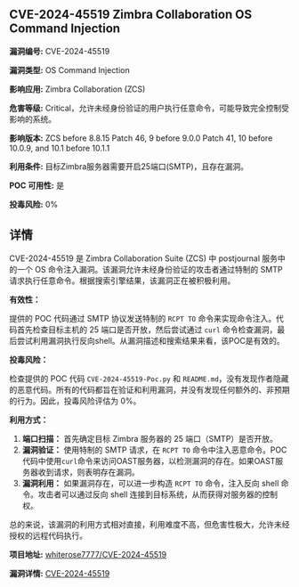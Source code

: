 ## CVE-2024-45519 Zimbra Collaboration OS Command Injection

**漏洞编号:** CVE-2024-45519

**漏洞类型:** OS Command Injection

**影响应用:** Zimbra Collaboration (ZCS)

**危害等级:** Critical，允许未经身份验证的用户执行任意命令，可能导致完全控制受影响的系统。

**影响版本:** ZCS before 8.8.15 Patch 46, 9 before 9.0.0 Patch 41, 10 before 10.0.9, and 10.1 before 10.1.1

**利用条件:** 目标Zimbra服务器需要开启25端口(SMTP)，且存在漏洞。

**POC 可用性:** 是

**投毒风险:** 0%

## 详情

CVE-2024-45519 是 Zimbra Collaboration Suite (ZCS) 中 postjournal 服务中的一个 OS 命令注入漏洞。该漏洞允许未经身份验证的攻击者通过特制的 SMTP 请求执行任意命令。根据搜索引擎结果，该漏洞正在被积极利用。

**有效性：**

提供的 POC 代码通过 SMTP 协议发送特制的 `RCPT TO` 命令来实现命令注入。代码首先检查目标主机的 25 端口是否开放，然后尝试通过 `curl` 命令检查漏洞，最后尝试利用漏洞执行反向shell。从漏洞描述和搜索结果来看，该POC是有效的。

**投毒风险：**

检查提供的 POC 代码 `CVE-2024-45519-Poc.py` 和 `README.md`，没有发现作者隐藏的恶意代码。所有的代码都旨在验证和利用漏洞，并没有发现任何额外的、非预期的行为。因此，投毒风险评估为 0%。

**利用方式：**

1.  **端口扫描：** 首先确定目标 Zimbra 服务器的 25 端口（SMTP）是否开放。
2.  **漏洞验证：** 使用特制的 SMTP 请求，在 `RCPT TO` 命令中注入恶意命令。POC代码中使用`curl`命令来访问OAST服务器，以检测漏洞的存在。如果OAST服务器收到请求，则表明存在漏洞。
3.  **漏洞利用：** 如果漏洞存在，可以进一步构造 `RCPT TO` 命令，注入反向 shell 命令。攻击者可以通过反向 shell 连接到目标系统，从而获得对服务器的控制权。

总的来说，该漏洞的利用方式相对直接，利用难度不高，但危害性极大，允许未经授权的远程代码执行。

**项目地址:** [whiterose7777/CVE-2024-45519](https://github.com/whiterose7777/CVE-2024-45519)

**漏洞详情:** [CVE-2024-45519](https://nvd.nist.gov/vuln/detail/CVE-2024-45519)